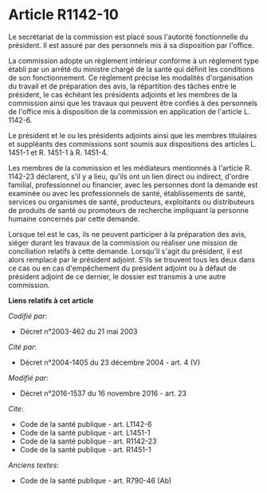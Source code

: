 # Article R1142-10

Le secrétariat de la commission est placé sous l'autorité fonctionnelle du président. Il est assuré par des personnels mis à
sa disposition par l'office. 

La commission adopte un règlement intérieur conforme à un règlement type établi par un arrêté du ministre chargé de la santé
qui définit les conditions de son fonctionnement. Ce règlement précise les modalités d'organisation du travail et de
préparation des avis, la répartition des tâches entre le président, le cas échéant les présidents adjoints et les membres de
la commission ainsi que les travaux qui peuvent être confiés à des personnels de l'office mis à disposition de la commission
en application de l'article L. 1142-6. 

Le président et le ou les présidents adjoints ainsi que les membres titulaires et suppléants des commissions sont soumis aux
dispositions des articles L. 1451-1 et R. 1451-1 à R. 1451-4. 

Les membres de la commission et les médiateurs mentionnés à l'article R. 1142-23 déclarent, s'il y a lieu, qu'ils ont un lien
direct ou indirect, d'ordre familial, professionnel ou financier, avec les personnes dont la demande est examinée ou avec les
professionnels de santé, établissements de santé, services ou organismes de santé, producteurs, exploitants ou distributeurs
de produits de santé ou promoteurs de recherche impliquant la personne humaine concernés par cette demande. 

Lorsque tel est le cas, ils ne peuvent participer à la préparation des avis, siéger durant les travaux de la commission ou
réaliser une mission de conciliation relatifs à cette demande. Lorsqu'il s'agit du président, il est alors remplacé par le
président adjoint. S'ils se trouvent tous les deux dans ce cas ou en cas d'empêchement du président adjoint ou à défaut de
président adjoint de ce dernier, le dossier est transmis à une autre commission.

**Liens relatifs à cet article**

_Codifié par_:

  - Décret n°2003-462 du 21 mai 2003

_Cité par_:

  - Décret n°2004-1405 du 23 décembre 2004 - art. 4 (V)

_Modifié par_:

  - Décret n°2016-1537 du 16 novembre 2016 - art. 23

_Cite_:

  - Code de la santé publique - art. L1142-6
  - Code de la santé publique - art. L1451-1
  - Code de la santé publique - art. R1142-23
  - Code de la santé publique - art. R1451-1

_Anciens textes_:

  - Code de la santé publique - art. R790-46 (Ab)
